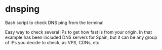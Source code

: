# dnsping
Bash script to check DNS ping from the terminal

Easy way to check several IPs to get how fast is from your origin. In that example has been included DNS servers for Spain, but it can be any group of IPs you decide to check, as VPS, CDNs, etc.
